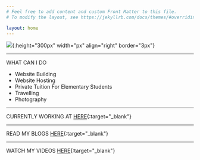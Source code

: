 ```yaml
---
# Feel free to add content and custom Front Matter to this file.
# To modify the layout, see https://jekyllrb.com/docs/themes/#overriding-theme-defaults

layout: home
---
```

![](https://scontent.fpnq4-1.fna.fbcdn.net/v/t1.0-9/18268620_1320928937998009_9160537261574078853_n.jpg?_nc_cat=101&_nc_ohc=ylTmQk3xFasAQnuCgu6HYynpbffgs0h8iILFSmJrN6JH4ScWcSPe_yxYA&_nc_ht=scontent.fpnq4-1.fna&oh=bf332600c86abc672f13a44bdb5cd2d7&oe=5E7991DE){:height="300px" width="px" align="right" border="3px"}

---
WHAT CAN I DO
* Website Building 
* Website Hosting
* Private Tuition For Elementary Students
* Travelling
* Photography

---
CURRENTLY WORKING AT [HERE](https://www.thoughtworks.com/){:target="_blank"}

---
READ MY BLOGS [HERE](https://medium.com/@sagarmaurya){:target="_blank"}

---
WATCH MY VIDEOS [HERE](https://www.youtube.com/channel/UCM8aAjB6FLel0utMFQXLT6g){:target="_blank"}

